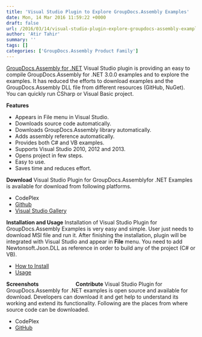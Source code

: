 ```yaml
---
title: 'Visual Studio Plugin to Explore GroupDocs.Assembly Examples'
date: Mon, 14 Mar 2016 11:59:22 +0000
draft: false
url: /2016/03/14/visual-studio-plugin-explore-groupdocs-assembly-examples/
author: 'Atir Tahir'
summary: ''
tags: []
categories: ['GroupDocs.Assembly Product Family']
---
```


[](http://groupdocs.com/dot-net/document-assembly-library)

[GroupDocs.Assembly for .NET](http://www.groupdocs.com/products/assembly/net) Visual Studio plugin is providing an easy to compile GroupDocs.Assembly for .NET 3.0.0 examples and to explore the examples. It has reduced the efforts to download examples and the GroupDocs.Assembly DLL file from different resources (GitHub, NuGet). You can quickly run CSharp or Visual Basic project.

**Features**

*   Appears in File menu in Visual Studio.
*   Downloads source code automatically.
*   Downloads GroupDocs.Assembly library automatically.
*   Adds assembly reference automatically.
*   Provides both C# and VB examples.
*   Supports Visual Studio 2010, 2012 and 2013.
*   Opens project in few steps.
*   Easy to use.
*   Saves time and reduces effort.

**Download** Visual Studio Plugin for GroupDocs.Assemblyfor .NET Examples is available for download from following platforms.

*   CodePlex
*   [Github](https://github.com/atirtahirgroupdocs/GroupDocs_Assembly_NET/releases/tag/vs1.0 "GitHub")
*   [Visual Studio Gallery](https://visualstudiogallery.msdn.microsoft.com/6b56e8a7-c57d-4d4c-b490-4cdaa18a29b2 "VS Gallery")

**Installation and Usage** Installation of Visual Studio Plugin for GroupDocs.Assembly Examples is very easy and simple. User just needs to download MSI file and run it. After finishing the installation, plugin will be integrated with Visual Studio and appear in **File** menu. You need to add Newtonsoft.Json.DLL as reference in order to build any of the project (C# or VB).

*   [How to Install](https://www.youtube.com/watch?v=2s_J_S7KT3A&index=8&list=PLoVseBOSg-uSEP60J5VA0gfm8I93KsQBF "How to install")
*   [Usage](http://groupdocs.com/docs/display/assemblynet/Visual+Studio+Plugin+to+Explore+GroupDocs.Assembly+Examples)

**Screenshots** [](https://blog.groupdocs.com/)            [](https://blog.groupdocs.com/)            **Contribute** Visual Studio Plugin for GroupDocs.Assembly for .NET examples is open source and available for download. Developers can download it and get help to understand its working and extend its functionality. Following are the places from where source code can be downloaded.

*   CodePlex
*   [GitHub](https://github.com/groupdocsassembly/GroupDocs_Assembly_NET/tree/master/Plugins/GroupDocs.Assembly%20VS%20Plugin)





